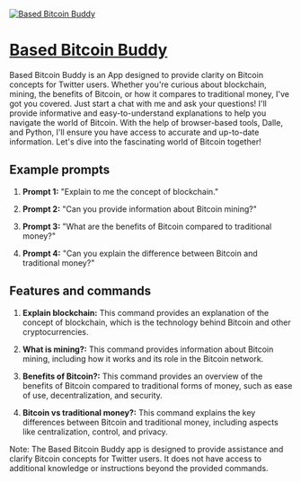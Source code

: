 [![Based Bitcoin Buddy](https://files.oaiusercontent.com/file-P2lCuRJBUDEBBluX46mN8B4m?se=2123-10-16T21%3A54%3A15Z&sp=r&sv=2021-08-06&sr=b&rscc=max-age%3D31536000%2C%20immutable&rscd=attachment%3B%20filename%3D8ee13858-fe20-41c5-bcf0-dfc6de4b42a1.png&sig=TxMZvHNSvhId0%2BSgg5wHT5niBEm0fr2AZuoRPmTbFVY%3D)](https://chat.openai.com/g/g-WCqkELUCI-based-bitcoin-buddy)

# [Based Bitcoin Buddy](https://chat.openai.com/g/g-WCqkELUCI-based-bitcoin-buddy)

Based Bitcoin Buddy is an App designed to provide clarity on Bitcoin concepts for Twitter users. Whether you're curious about blockchain, mining, the benefits of Bitcoin, or how it compares to traditional money, I've got you covered. Just start a chat with me and ask your questions! I'll provide informative and easy-to-understand explanations to help you navigate the world of Bitcoin. With the help of browser-based tools, Dalle, and Python, I'll ensure you have access to accurate and up-to-date information. Let's dive into the fascinating world of Bitcoin together!

## Example prompts

1. **Prompt 1:** "Explain to me the concept of blockchain."

2. **Prompt 2:** "Can you provide information about Bitcoin mining?"

3. **Prompt 3:** "What are the benefits of Bitcoin compared to traditional money?"

4. **Prompt 4:** "Can you explain the difference between Bitcoin and traditional money?"

## Features and commands

1. **Explain blockchain:** This command provides an explanation of the concept of blockchain, which is the technology behind Bitcoin and other cryptocurrencies.

2. **What is mining?:** This command provides information about Bitcoin mining, including how it works and its role in the Bitcoin network.

3. **Benefits of Bitcoin?:** This command provides an overview of the benefits of Bitcoin compared to traditional forms of money, such as ease of use, decentralization, and security.

4. **Bitcoin vs traditional money?:** This command explains the key differences between Bitcoin and traditional money, including aspects like centralization, control, and privacy.

Note: The Based Bitcoin Buddy app is designed to provide assistance and clarify Bitcoin concepts for Twitter users. It does not have access to additional knowledge or instructions beyond the provided commands.